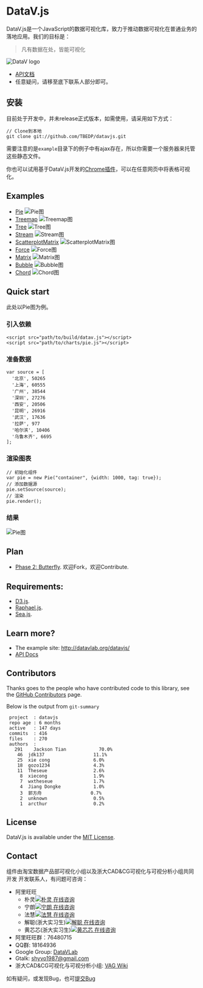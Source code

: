 DataV.js
============
DataV.js是一个JavaScript的数据可视化库，致力于推动数据可视化在普通业务的落地应用。我们的目标是：
> 凡有数据在处，皆能可视化

![DataV logo](https://raw.github.com/TBEDP/datavjs/master/doc/assets/logo.png)

- [API文档](http://tbedp.github.com/datavjs/index.html)
- 任意疑问，请移至底下联系人部分即可。

## 安装
目前处于开发中，并未release正式版本，如需使用，请采用如下方式：

```
// Clone到本地
git clone git://github.com/TBEDP/datavjs.git
```
需要注意的是`example`目录下的例子中有ajax存在，所以你需要一个服务器来托管这些静态文件。

你也可以试用基于DataV.js开发的[Chrome插件](https://chrome.google.com/webstore/detail/datavjs/fkekhkndcgobgjbkclehjognobgdoppm)，可以在任意网页中将表格可视化。
## Examples
- [Pie](http://datavlab.org/datavjs/#pie)
![Pie图](https://raw.github.com/TBEDP/datavjs/master/doc/assets/pie.jpg)
- [Treemap](http://datavlab.org/datavjs/#treemap)
![Treemap图](https://raw.github.com/TBEDP/datavjs/master/doc/assets/treemap.jpg)
- [Tree](http://datavlab.org/datavjs/#tree)
![Tree图](https://raw.github.com/TBEDP/datavjs/master/doc/assets/tree.jpg)
- [Stream](http://datavlab.org/datavjs/#stream)
![Stream图](https://raw.github.com/TBEDP/datavjs/master/doc/assets/stream.jpg)
- [ScatterplotMatrix](http://datavlab.org/datavjs/#scatterplotMatrix)
![ScatterplotMatrix图](https://raw.github.com/TBEDP/datavjs/master/doc/assets/scatterplotMatrix.jpg)
- [Force](http://datavlab.org/datavjs/#force)
![Force图](https://raw.github.com/TBEDP/datavjs/master/doc/assets/force.jpg)
- [Matrix](http://datavlab.org/datavjs/#matrix)
![Matrix图](https://raw.github.com/TBEDP/datavjs/master/doc/assets/matrix.jpg)
- [Bubble](http://datavlab.org/datavjs/#bubble)
![Bubble图](https://raw.github.com/TBEDP/datavjs/master/doc/assets/bubble.jpg)
- [Chord](http://datavlab.org/datavjs/#chord)
![Chord图](https://raw.github.com/TBEDP/datavjs/master/doc/assets/chord.jpg)

## Quick start
此处以Pie图为例。

### 引入依赖

    <script src="path/to/build/datav.js"></script>
    <script src="path/to/charts/pie.js"></script>

### 准备数据

```
var source = [
  '北京', 50265
  '上海', 60555
  '广州', 38544
  '深圳', 27276
  '西安', 20506
  '昆明', 26916
  '武汉', 17636
  '拉萨', 977
  '哈尔滨', 10406
  '乌鲁木齐', 6695
];
```
### 渲染图表

```
// 初始化组件
var pie = new Pie("container", {width: 1000, tag: true});
// 添加数据源
pie.setSource(source);
// 渲染
pie.render();
```

### 结果
![Pie图](https://raw.github.com/TBEDP/datavjs/master/doc/assets/pie.jpg)

## Plan
* [Phase 2: Butterfly](https://github.com/TBEDP/datavjs/blob/master/docs/DataV%E7%AC%AC%E4%BA%8C%E6%9C%9F%E8%AE%A1%E5%88%92%E8%9D%B4%E8%9D%B6.md). 欢迎Fork，欢迎Contribute.

## Requirements:
* [D3.js](https://github.com/mbostock/d3).
* [Raphael.js](http://raphaeljs.com/).
* [Sea.js](https://github.com/seajs/seajs).

## Learn more?
- The example site: <http://datavlab.org/datavjs/>
- [API Docs](http://tbedp.github.com/datavjs/)

## Contributors
Thanks goes to the people who have contributed code to this library, see the [GitHub Contributors](https://github.com/TBEDP/datavjs/graphs/contributors) page.

Below is the output from `git-summary`

```
 project  : datavjs
 repo age : 6 months
 active   : 147 days
 commits  : 416
 files    : 270
 authors  :
   291    Jackson Tian            70.0%
    46	jdk137                  11.1%
    25	xie cong                6.0%
    18	gozo1234                4.3%
    11	Theseue                 2.6%
     8	xiecong                 1.9%
     7	wxtheseue               1.7%
     4	Jiang Dongke            1.0%
     3	郭方舟                  0.7%
     2	unknown                 0.5%
     1	arcthur                 0.2%
```

## License
DataV.js is available under the [MIT License](https://github.com/TBEDP/datavjs/blob/master/MIT-License).

## Contact
组件由淘宝数据产品部可视化小组以及浙大CAD&CG可视化与可视分析小组共同开发
开发联系人，有问题可咨询：

- 阿里旺旺
  - 朴灵[![朴灵 在线咨询](http://amos1.taobao.com/online.ww?v=2&uid=%E6%9C%B4%E7%81%B5&s=1)](http://amos1.taobao.com/msg.ww?v=2&uid=%E6%9C%B4%E7%81%B5&s=1)
  - 宁朗[![宁朗 在线咨询](http://amos1.taobao.com/online.ww?v=2&uid=%E5%AE%81%E6%9C%97&s=1)](http://amos1.taobao.com/msg.ww?v=2&uid=%E5%AE%81%E6%9C%97&s=1)
  - 法慧[![法慧  在线咨询](http://amos1.taobao.com/online.ww?v=2&uid=%E6%B3%95%E6%85%A7&s=1)](http://amos1.taobao.com/msg.ww?v=2&uid=%E6%B3%95%E6%85%A7&s=1)
  - 解聪(浙大实习生)[![解聪  在线咨询](http://amos1.taobao.com/online.ww?v=2&uid=%E9%95%BF%E4%BA%AD%E7%9A%84%E8%8B%8F%E5%B9%95%E9%81%AE&s=1)](http://amos1.taobao.com/msg.ww?v=2&uid=%E9%95%BF%E4%BA%AD%E7%9A%84%E8%8B%8F%E5%B9%95%E9%81%AE&s=1)
  - 黄芯芯(浙大实习生)[![黄芯芯  在线咨询](http://amos1.taobao.com/online.ww?v=2&uid=littlemonkey007&s=1)](http://amos1.taobao.com/msg.ww?v=2&uid=littlemonkey007&s=1)
- 阿里旺旺群：76480715
- QQ群: 18164936
- Google Group: [DataVLab](http://groups.google.com/group/datavlab)
- Gtalk: <shyvo1987@gmail.com>
- 浙大CAD&CG可视化与可视分析小组: [VAG Wiki](http://www.cad.zju.edu.cn/home/vagwiki/index.php)

如有疑问，或发现Bug，也可[提交Bug](https://github.com/TBEDP/datavjs/issues/new)

